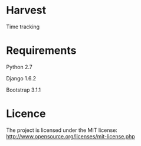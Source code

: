 Harvest
=======

Time tracking

Requirements
=======

Python 2.7

Django 1.6.2

Bootstrap 3.1.1

Licence
=======
The project is licensed under the MIT license: http://www.opensource.org/licenses/mit-license.php




